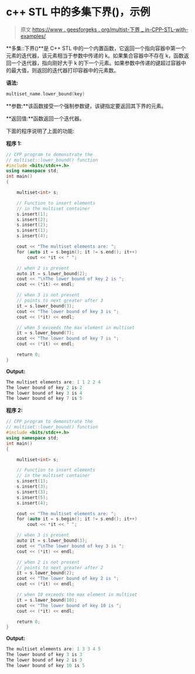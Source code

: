 # c++ STL 中的多集下界()，示例

> 原文:[https://www . geesforgeks . org/multist-下界 _ in-CPP-STL-with-examples/](https://www.geeksforgeeks.org/multiset-lower_bound-in-cpp-stl-with-examples/)

**多集::下界()**是 C++ STL 中的一个内置函数，它返回一个指向容器中第一个元素的迭代器，该元素相当于参数中传递的 k。如果集合容器中不存在 k，函数返回一个迭代器，指向刚好大于 k 的下一个元素。如果参数中传递的键超过容器中的最大值，则返回的迭代器打印容器中的元素数。

**语法:**

```cpp
multiset_name.lower_bound(key)
```

**参数:**该函数接受一个强制参数键，该键指定要返回其下界的元素。

**返回值:**函数返回一个迭代器。

下面的程序说明了上面的功能:

**程序 1:**

```cpp
// CPP program to demonstrate the
// multiset::lower_bound() function
#include <bits/stdc++.h>
using namespace std;
int main()
{

    multiset<int> s;

    // Function to insert elements
    // in the multiset container
    s.insert(1);
    s.insert(2);
    s.insert(2);
    s.insert(1);
    s.insert(4);

    cout << "The multiset elements are: ";
    for (auto it = s.begin(); it != s.end(); it++)
        cout << *it << " ";

    // when 2 is present
    auto it = s.lower_bound(2);
    cout << "\nThe lower bound of key 2 is ";
    cout << (*it) << endl;

    // when 3 is not present
    // points to next greater after 3
    it = s.lower_bound(3);
    cout << "The lower bound of key 3 is ";
    cout << (*it) << endl;

    // when 5 exceeds the max element in multiset
    it = s.lower_bound(7);
    cout << "The lower bound of key 7 is ";
    cout << (*it) << endl;

    return 0;
}
```

**Output:**

```cpp
The multiset elements are: 1 1 2 2 4 
The lower bound of key 2 is 2
The lower bound of key 3 is 4
The lower bound of key 7 is 5

```

**程序 2:**

```cpp
// CPP program to demonstrate the
// multiset::lower_bound() function
#include <bits/stdc++.h>
using namespace std;
int main()
{

    multiset<int> s;

    // Function to insert elements
    // in the multiset container
    s.insert(1);
    s.insert(3);
    s.insert(3);
    s.insert(5);
    s.insert(4);

    cout << "The multiset elements are: ";
    for (auto it = s.begin(); it != s.end(); it++)
        cout << *it << " ";

    // when 3 is present
    auto it = s.lower_bound(3);
    cout << "\nThe lower bound of key 3 is ";
    cout << (*it) << endl;

    // when 2 is not present
    // points to next greater after 2
    it = s.lower_bound(2);
    cout << "The lower bound of key 2 is ";
    cout << (*it) << endl;

    // when 10 exceeds the max element in multiset
    it = s.lower_bound(10);
    cout << "The lower bound of key 10 is ";
    cout << (*it) << endl;

    return 0;
}
```

**Output:**

```cpp
The multiset elements are: 1 3 3 4 5 
The lower bound of key 3 is 3
The lower bound of key 2 is 3
The lower bound of key 10 is 5

```
